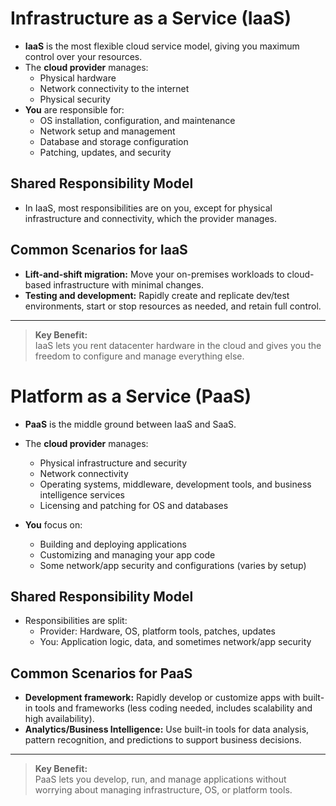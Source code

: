 # Infrastructure as a Service (IaaS)

- **IaaS** is the most flexible cloud service model, giving you maximum control over your resources.
- The **cloud provider** manages:
    - Physical hardware
    - Network connectivity to the internet
    - Physical security
- **You** are responsible for:
    - OS installation, configuration, and maintenance
    - Network setup and management
    - Database and storage configuration
    - Patching, updates, and security

## Shared Responsibility Model

- In IaaS, most responsibilities are on you, except for physical infrastructure and connectivity, which the provider manages.

## Common Scenarios for IaaS

- **Lift-and-shift migration:** Move your on-premises workloads to cloud-based infrastructure with minimal changes.
- **Testing and development:** Rapidly create and replicate dev/test environments, start or stop resources as needed, and retain full control.

---

> **Key Benefit:**  
> IaaS lets you rent datacenter hardware in the cloud and gives you the freedom to configure and manage everything else.



# Platform as a Service (PaaS)

- **PaaS** is the middle ground between IaaS and SaaS.
- The **cloud provider** manages:
    - Physical infrastructure and security
    - Network connectivity
    - Operating systems, middleware, development tools, and business intelligence services
    - Licensing and patching for OS and databases

- **You** focus on:
    - Building and deploying applications
    - Customizing and managing your app code
    - Some network/app security and configurations (varies by setup)

## Shared Responsibility Model

- Responsibilities are split:
    - Provider: Hardware, OS, platform tools, patches, updates
    - You: Application logic, data, and sometimes network/app security

## Common Scenarios for PaaS

- **Development framework:** Rapidly develop or customize apps with built-in tools and frameworks (less coding needed, includes scalability and high availability).
- **Analytics/Business Intelligence:** Use built-in tools for data analysis, pattern recognition, and predictions to support business decisions.

---

> **Key Benefit:**  
> PaaS lets you develop, run, and manage applications without worrying about managing infrastructure, OS, or platform tools.

